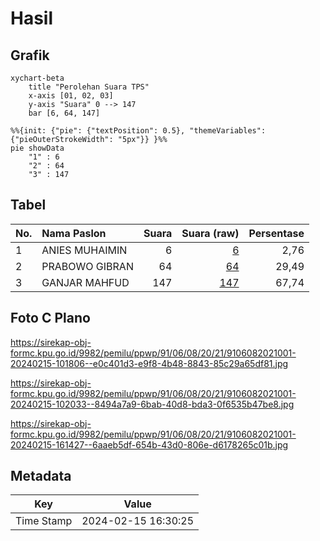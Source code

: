 # Hasil

## Grafik

```mermaid
xychart-beta
    title "Perolehan Suara TPS"
    x-axis [01, 02, 03]
    y-axis "Suara" 0 --> 147
    bar [6, 64, 147]
```

```mermaid
%%{init: {"pie": {"textPosition": 0.5}, "themeVariables": {"pieOuterStrokeWidth": "5px"}} }%%
pie showData
    "1" : 6
    "2" : 64
    "3" : 147
```

## Tabel

| No. | Nama Paslon    | Suara | Suara (raw) | Persentase |
|:--- |:-------------- | -----:| -----------:| ----------:|
| 1   | ANIES MUHAIMIN | 6     | [6][p-1]    | 2,76       |
| 2   | PRABOWO GIBRAN | 64    | [64][p-2]   | 29,49      |
| 3   | GANJAR MAHFUD  | 147   | [147][p-3]  | 67,74      |


[p-1]: https://github.com/gigit-pemilu/pemilu-2024-91-papua/blob/main/pilpres/hitung-suara/sub/91-papua/sub/06-biak-numfor/sub/08-biak-barat/sub/2021-insiri/sub/001-tps/sub/paslon-1.txt
[p-2]: https://github.com/gigit-pemilu/pemilu-2024-91-papua/blob/main/pilpres/hitung-suara/sub/91-papua/sub/06-biak-numfor/sub/08-biak-barat/sub/2021-insiri/sub/001-tps/sub/paslon-2.txt
[p-3]: https://github.com/gigit-pemilu/pemilu-2024-91-papua/blob/main/pilpres/hitung-suara/sub/91-papua/sub/06-biak-numfor/sub/08-biak-barat/sub/2021-insiri/sub/001-tps/sub/paslon-3.txt

## Foto C Plano

https://sirekap-obj-formc.kpu.go.id/9982/pemilu/ppwp/91/06/08/20/21/9106082021001-20240215-101806--e0c401d3-e9f8-4b48-8843-85c29a65df81.jpg

https://sirekap-obj-formc.kpu.go.id/9982/pemilu/ppwp/91/06/08/20/21/9106082021001-20240215-102033--8494a7a9-6bab-40d8-bda3-0f6535b47be8.jpg

https://sirekap-obj-formc.kpu.go.id/9982/pemilu/ppwp/91/06/08/20/21/9106082021001-20240215-161427--6aaeb5df-654b-43d0-806e-d6178265c01b.jpg


## Metadata

| Key        | Value               |
| ---------- | ------------------- |
| Time Stamp | 2024-02-15 16:30:25 |



